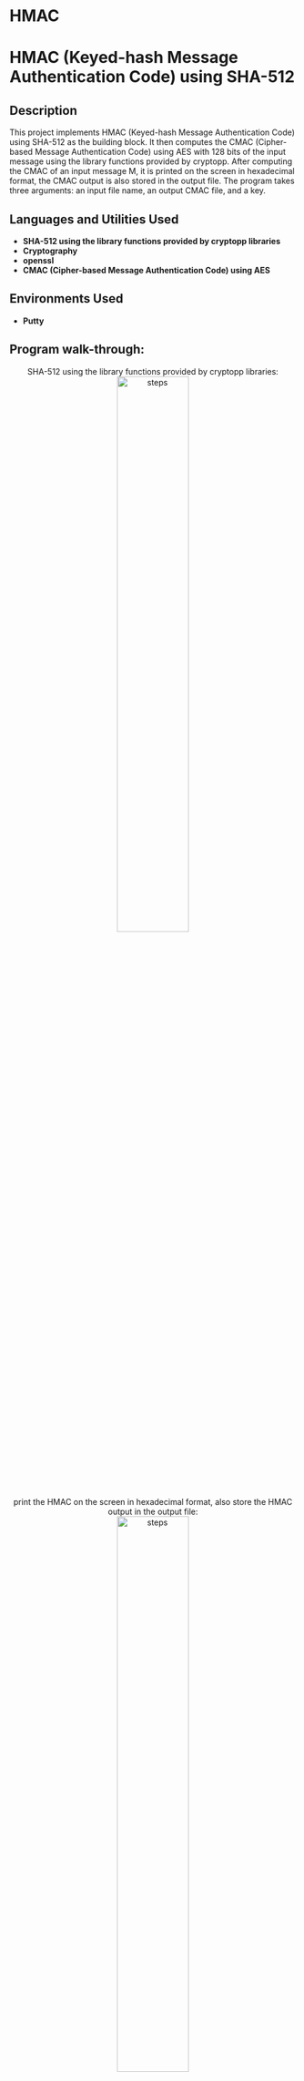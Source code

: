 # HMAC
<h1> HMAC (Keyed-hash Message Authentication Code) using SHA-512  </h1>



<h2>Description</h2>
 This project implements HMAC (Keyed-hash Message Authentication Code) using SHA-512 as the building block. It then computes the  CMAC (Cipher-based Message Authentication Code) using AES with 128 bits of the input message using the library functions provided by cryptopp. After computing the CMAC of an input message M, it is printed on the screen in hexadecimal format,  the CMAC output is also stored in 
the output file. The program takes three arguments: an input file name, an output CMAC file, and a key.  
<br />


<h2>Languages and Utilities Used</h2>

- <b>SHA-512 using the library functions provided by cryptopp libraries</b> 
- <b>Cryptography</b>
- <b>openssl</b>
- <b> CMAC (Cipher-based Message Authentication Code) using AES</b>

<h2>Environments Used </h2>

- <b>Putty</b> 

<h2>Program walk-through:</h2>

<p align="center">
SHA-512 using the library functions provided by cryptopp libraries: <br/>
<img src="https://imgur.com/A4EqdnD.png" height="50%" width="50%" alt="steps"/>
<br />
<br />
print the HMAC on the screen in hexadecimal format, also store the HMAC output in the output file:  <br/>
<img src="https://imgur.com/ageIZvr.png" height="50%" width="50%" alt="steps"/>
<br />
<br />
the HMAC of the input messages is computed using openssl.the output HMAC computed is compared  with the HMAC computed 
using openssl for the same file with the same key to see if they are the same. ( the HMAC of the input message is  computed  using diff FOR different files)
)  : <br/>
<img src="https://imgur.com/Q6pmSGK.png" height="80%" width="80%" alt="steps"/>
 <img src="https://imgur.com/lFb8Slk.png" height="80%" width="80%" alt="steps"/>
 <img src="https://imgur.com/IO36B78.png" height="80%" width="80%" alt="steps"/>
<br />
<br />
The  CMAC (Cipher-based Message Authentication Code) is  computed using AES with 128 bits of the input message using the library functions provided by cryptopp.:  <br/>
<img src="https://imgur.com/jcFDyed.png" height="50%" width="50%" alt="steps"/>
 
<br />
<br />
the CMAC of an input message M is computed and printed on the screen in hexadecimal format:  <br/>
<img src="https://imgur.com/nNNpmPX.png" height="50%" width="50%" alt="steps"/>
<img src="https://imgur.com/WMO9d03.png" height="50%" width="50%" alt="steps"/>
<img src="https://imgur.com/VJJCEp7.png" height="50%" width="50%" alt="steps"/>
<br />
<br />


<!--
 ```diff
- text in red
+ text in green
! text in orange
# text in gray
@@ text in purple (and bold)@@
```
--!>
